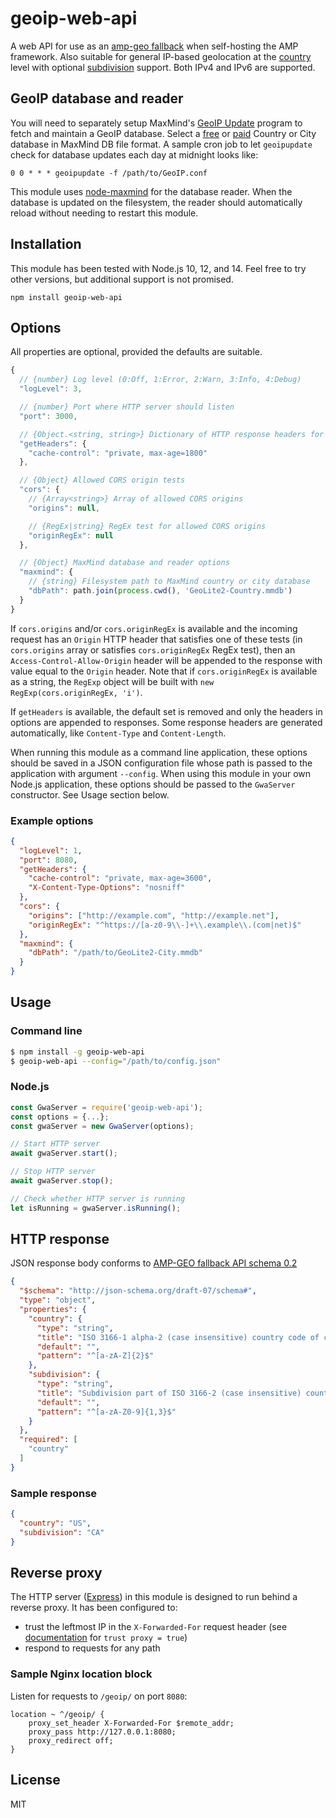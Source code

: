 # geoip-web-api

A web API for use as an [amp-geo fallback](https://github.com/ampproject/amphtml/blob/master/spec/amp-framework-hosting.md#amp-geo-fallback-api) when self-hosting the AMP framework. Also suitable for general IP-based geolocation at the [country](https://en.wikipedia.org/wiki/ISO_3166-1) level with optional [subdivision](https://en.wikipedia.org/wiki/ISO_3166-2) support. Both IPv4 and IPv6 are supported.

## GeoIP database and reader

You will need to separately setup MaxMind's [GeoIP Update](https://dev.maxmind.com/geoip/geoipupdate/) program to fetch and maintain a GeoIP database. Select a [free](https://dev.maxmind.com/geoip/geoip2/geolite2/) or [paid](https://dev.maxmind.com/geoip/geoip2/downloadable/) Country or City database in MaxMind DB file format. A sample cron job to let `geoipupdate` check for database updates each day at midnight looks like:

```
0 0 * * * geoipupdate -f /path/to/GeoIP.conf
```

This module uses [node-maxmind](https://github.com/runk/node-maxmind) for the database reader. When the database is updated on the filesystem, the reader should automatically reload without needing to restart this module.

## Installation

This module has been tested with Node.js 10, 12, and 14. Feel free to try other versions, but additional support is not promised.

```
npm install geoip-web-api
```

## Options

All properties are optional, provided the defaults are suitable.

```JavaScript
{
  // {number} Log level (0:Off, 1:Error, 2:Warn, 3:Info, 4:Debug)
  "logLevel": 3,

  // {number} Port where HTTP server should listen
  "port": 3000,

  // {Object.<string, string>} Dictionary of HTTP response headers for GET requests
  "getHeaders": {
    "cache-control": "private, max-age=1800"
  },

  // {Object} Allowed CORS origin tests
  "cors": {
    // {Array<string>} Array of allowed CORS origins
    "origins": null,

    // {RegEx|string} RegEx test for allowed CORS origins
    "originRegEx": null
  },

  // {Object} MaxMind database and reader options
  "maxmind": {
    // {string} Filesystem path to MaxMind country or city database
    "dbPath": path.join(process.cwd(), 'GeoLite2-Country.mmdb')
  }
}
```

If `cors.origins` and/or `cors.originRegEx` is available and the incoming request has an `Origin` HTTP header that satisfies one of these tests (in `cors.origins` array or satisfies `cors.originRegEx` RegEx test), then an `Access-Control-Allow-Origin` header will be appended to the response with value equal to the `Origin` header. Note that if `cors.originRegEx` is available as a string, the `RegExp` object will be built with `new RegExp(cors.originRegEx, 'i')`.

If `getHeaders` is available, the default set is removed and only the headers in options are appended to responses. Some response headers are generated automatically, like `Content-Type` and `Content-Length`.

When running this module as a command line application, these options should be saved in a JSON configuration file whose path is passed to the application with argument `--config`. When using this module in your own Node.js application, these options should be passed to the `GwaServer` constructor. See Usage section below.

### Example options

```JSON
{
  "logLevel": 1,
  "port": 8080,
  "getHeaders": {
    "cache-control": "private, max-age=3600",
    "X-Content-Type-Options": "nosniff"
  },
  "cors": {
    "origins": ["http://example.com", "http://example.net"],
    "originRegEx": "^https://[a-z0-9\\-]+\\.example\\.(com|net)$"
  },
  "maxmind": {
    "dbPath": "/path/to/GeoLite2-City.mmdb"
  }
}
```

## Usage

### Command line

```bash
$ npm install -g geoip-web-api
$ geoip-web-api --config="/path/to/config.json"
```

### Node.js

```JavaScript
const GwaServer = require('geoip-web-api');
const options = {...};
const gwaServer = new GwaServer(options);

// Start HTTP server
await gwaServer.start();

// Stop HTTP server
await gwaServer.stop();

// Check whether HTTP server is running
let isRunning = gwaServer.isRunning();
```

## HTTP response

JSON response body conforms to [AMP-GEO fallback API schema 0.2](https://github.com/mdmower/amphtml/blob/87474da35f63f6d995c78a323366a71e7624f9e1/extensions/amp-geo/0.1/amp-geo.js#L286-L307)

```JSON
{
  "$schema": "http://json-schema.org/draft-07/schema#",
  "type": "object",
  "properties": {
    "country": {
      "type": "string",
      "title": "ISO 3166-1 alpha-2 (case insensitive) country code of client request",
      "default": "",
      "pattern": "^[a-zA-Z]{2}$"
    },
    "subdivision": {
      "type": "string",
      "title": "Subdivision part of ISO 3166-2 (case insensitive) country-subdivision code of client request",
      "default": "",
      "pattern": "^[a-zA-Z0-9]{1,3}$"
    }
  },
  "required": [
    "country"
  ]
}
```

### Sample response

```JSON
{
  "country": "US",
  "subdivision": "CA"
}
```

## Reverse proxy

The HTTP server ([Express](https://expressjs.com/)) in this module is designed to run behind a reverse proxy. It has been configured to:

- trust the leftmost IP in the `X-Forwarded-For` request header (see [documentation](https://expressjs.com/en/guide/behind-proxies.html) for `trust proxy = true`)
- respond to requests for any path

### Sample Nginx location block

Listen for requests to `/geoip/` on port `8080`:

```Nginx
location ~ ^/geoip/ {
    proxy_set_header X-Forwarded-For $remote_addr;
    proxy_pass http://127.0.0.1:8080;
    proxy_redirect off;
}
```

## License

MIT
